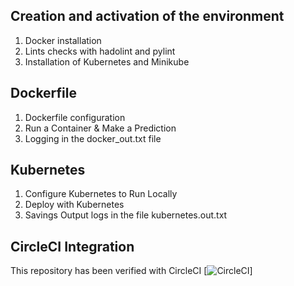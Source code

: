 ## Creation and activation of the environment
 1. Docker installation
 3. Lints checks with hadolint and pylint
 4. Installation of Kubernetes and Minikube

## Dockerfile
 1. Dockerfile configuration 
 2. Run a Container & Make a Prediction 
 3. Logging in the docker_out.txt file

## Kubernetes
 1. Configure Kubernetes to Run Locally 
 2. Deploy with Kubernetes
 3. Savings Output logs in the file kubernetes.out.txt

## CircleCI Integration
This repository has been verified with CircleCI
[![CircleCI](https://circleci.com/gh/karimg75/Operationalize-a-Machine-Learning-Microservice-API.svg?style=svg)]


